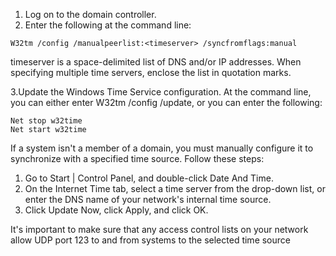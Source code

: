 1. Log on to the domain controller.
2. Enter the following at the command line:
```
W32tm /config /manualpeerlist:<timeserver> /syncfromflags:manual
```
timeserver is a space-delimited list of DNS and/or IP addresses. When specifying multiple time servers, enclose the list in quotation marks.

3.Update the Windows Time Service configuration. At the command line, you can either enter W32tm /config /update, or you can enter the following:
```
Net stop w32time
Net start w32time
```
If a system isn't a member of a domain, you must manually configure it to synchronize with a specified time source. Follow these steps:
1. Go to Start | Control Panel, and double-click Date And Time.
2. On the Internet Time tab, select a time server from the drop-down list, or enter the DNS name of your network's internal time source.
3. Click Update Now, click Apply, and click OK.

It's important to make sure that any access control lists on your network allow UDP port 123 to and from systems to the selected time source
